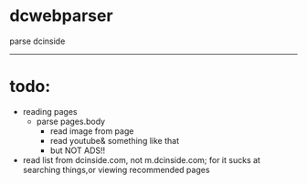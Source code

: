 # dcwebparser
parse dcinside

***

# todo:
+ reading pages
  + parse pages.body
    + read image from page
    + read youtube& something like that
    + but NOT ADS!!
+ read list from dcinside.com, not m.dcinside.com; for it sucks at searching things,or viewing recommended pages
